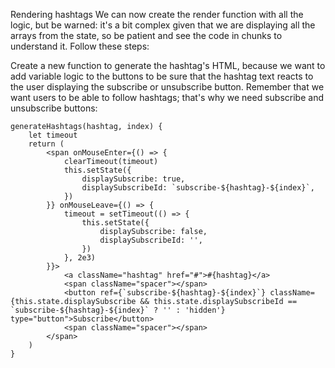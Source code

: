 Rendering hashtags
We can now create the render function with all the logic, but be warned: it's a bit complex given that we are displaying all the arrays from the state, so be patient and see the code in chunks to understand it. Follow these steps:

Create a new function to generate the hashtag's HTML, because we want to add variable logic to the buttons to be sure that the hashtag text reacts to the user displaying the subscribe or unsubscribe button. Remember that we want users to be able to follow hashtags; that's why we need subscribe and unsubscribe buttons:
```
generateHashtags(hashtag, index) {
    let timeout
    return (
        <span onMouseEnter={() => {
            clearTimeout(timeout)
            this.setState({
                displaySubscribe: true,
                displaySubscribeId: `subscribe-${hashtag}-${index}`,
            })
        }} onMouseLeave={() => {
            timeout = setTimeout(() => {
                this.setState({
                    displaySubscribe: false,
                    displaySubscribeId: '',
                })
            }, 2e3)
        }}>
            <a className="hashtag" href="#">#{hashtag}</a>
            <span className="spacer"></span>
            <button ref={`subscribe-${hashtag}-${index}`} className={this.state.displaySubscribe && this.state.displaySubscribeId == `subscribe-${hashtag}-${index}` ? '' : 'hidden'} type="button">Subscribe</button>
            <span className="spacer"></span>
        </span>
    )
}